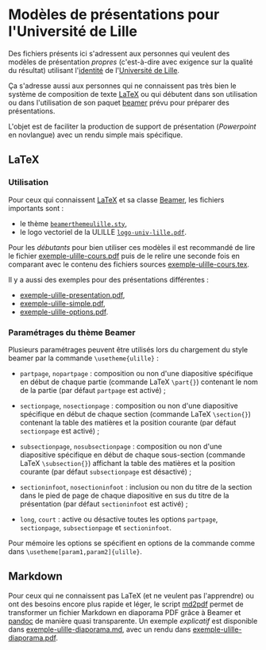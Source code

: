 # Modèles de présentations pour l'Université de Lille

Des fichiers présents ici s'adressent aux personnes qui veulent des
modèles de présentation *propres* (c'est-à-dire avec exigence sur la
qualité du résultat) utilisant
l'[identité](https://identite.univ-lille.fr) de l'[Université de
Lille](http://www.univ-lille.fr).

Ça s'adresse aussi aux personnes qui ne connaissent pas très bien le système
de composition de texte [LaTeX](https://www.latex-project.org) ou qui débutent
dans son utilisation ou dans l'utilisation de son paquet
[beamer](https://github.com/josephwright/beamer) prévu pour préparer des
présentations.

L'objet est de faciliter la production de support de présentation
(*Powerpoint* en novlangue) avec un rendu simple mais spécifique.

## LaTeX

### Utilisation

Pour ceux qui connaissent [LaTeX](http://www.latex-project.org) et sa
classe [Beamer](https://github.com/josephwright/beamer), les fichiers
importants sont :

- le thème [`beamerthemeulille.sty`](etc/beamerthemeulille.sty),
- le logo vectoriel de la ULILLE
  [`logo-univ-lille.pdf`](img/logo-univ-lille.pdf).

Pour les *débutants* pour bien utiliser ces modèles il est recommandé
de lire le fichier [exemple-ulille-cours.pdf](exemple-ulille-cours.pdf) puis
de le relire une seconde fois en comparant avec le contenu des
fichiers sources [exemple-ulille-cours.tex](exemple-ulille-cours.tex).

Il y a aussi des exemples pour des présentations différentes :

- [exemple-ulille-presentation.pdf](exemple-ulille-presentation.pdf),
- [exemple-ulille-simple.pdf](exemple-ulille-simple.pdf),
- [exemple-ulille-options.pdf](exemple-ulille-options.pdf).

### Paramétrages du thème Beamer

Plusieurs paramétrages peuvent être utilisés lors du chargement du
style beamer par la commande `\usetheme{ulille}` :

- `partpage`, `nopartpage` : composition ou non d'une diapositive
  spécifique en début de chaque partie (commande LaTeX `\part{}`)
  contenant le nom de la partie (par défaut `partpage` est activé) ;

- `sectionpage`, `nosectionpage` : composition ou non d'une
  diapositive spécifique en début de chaque section (commande LaTeX
  `\section{}`) contenant la table des matières et la position
  courante (par défaut `sectionpage` est activé) ;

- `subsectionpage`, `nosubsectionpage` : composition ou non d'une
  diapositive spécifique en début de chaque sous-section (commande
  LaTeX `\subsection{}`) affichant la table des matières et la
  position courante (par défaut `subsectionpage` est désactivé) ;

- `sectioninfoot`, `nosectioninfoot` : inclusion ou non du titre de la
  section dans le pied de page de chaque diapositive en sus du titre
  de la présentation (par défaut `sectioninfoot` est activé) ;

- `long`, `court` : active ou désactive toutes les options `partpage`,
  `sectionpage`, `subsectionpage` et `sectioninfoot`.
 
Pour mémoire les options se spécifient en options de la commande comme
dans `\usetheme[param1,param2]{ulille}`.

 
## Markdown

Pour ceux qui ne connaissent pas LaTeX (et ne veulent pas l'apprendre)
ou ont des besoins encore plus rapide et léger, le script
[md2pdf](bin/md2pdf) permet de transformer un fichier Markdown
en diaporama PDF grâce à Beamer et [pandoc](https://pandoc.org) de
manière quasi transparente. Un exemple *explicatif* est disponible
dans [exemple-ulille-diaporama.md](exemple-ulille-diaporama.md), avec un
rendu dans [exemple-ulille-diaporama.pdf](exemple-ulille-diaporama.pdf).
